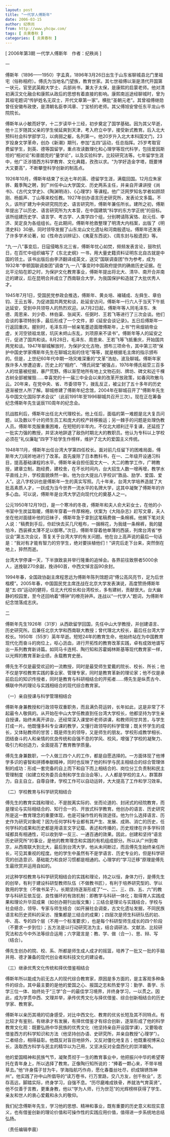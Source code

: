 ```yaml
---
layout: post
title: "一代学人傅斯年"
date: 2006-03-15
author: 纪秩尚
from: http://www.yhcqw.com/
tags: [ 炎黄春秋 ]
categories: [ 炎黄春秋 ]
---
```



[ 2006年第3期 一代学人傅斯年　作者：纪秩尚 ]

一


傅斯年（1896——1950）字孟真，1896年3月26日出生于山东省聊城县北门里祖宅（俗称相府）。傅氏为当地名门望族，教育世家。其七世祖傅以渐是清代开国第一状元，官至武英殿大学士、兵部尚书，兼太子太保，是康熙的启蒙老师。他对清初满汉文化融合和康熙从政后的思想有着直接的影响。康熙南巡途经聊城时，曾为其祖宅题词“传胪姓名无双士，开代文章第一家”。横批“圣朝元老”。其曾祖傅继勋曾任安徽布政使，是清朝名臣李鸿章、丁宝桢的老师。其父傅旭安曾任东平龙山书院院长。


傅斯年从小敏而好学，十二岁读毕十三经，初步奠定了国学基础。因为其父早逝，他十三岁随其父亲的学生侯延爽到天津，考入府立中学，接受新式教育。后入北大预科社会科学部学习，以病弱之躯，名列第一。他20岁升入北大本科国文门，23岁投身文学革命，创办《新潮》期刊，参加“五四”运动，任总指挥。25岁考取官费留学生，到英、德等国留学，重点攻读数理化和心理学等现代科学，包括爱因斯坦的“相对论”和普朗克的“量学论”，以及实验科学，比较研究法等。七年留学生涯中，他广泛涉猎西方科学教育、文化典籍，孜孜以求。“为学好造金字塔，既要博大又要高”，不断攀登科学创新的制高点。


1926年10月，傅斯年结束了长达七年的英、德留学生涯，满载回国。12月应朱家骅、戴季陶之聘，到广州任中山大学国文、历史两系主任，并亲自开课讲授《尚书》、《古代文学史》、《陶渊明诗》、《心理学》等课程。他广泛网罗知名学者如顾颉刚、杨振声、丁山等来校任教。1927年创办语言历史研究所，发表论文多篇。不久，该所扩建为中央研究院历史、语言研究所，傅斯年兼任所长。建所之初，傅斯年提出了以历史、语言研究所为大本营，在中国建筑“科学的东方学正统”的目标。该所组建历史学、语言学、考古学、人类学四个组，分别聘请陈寅恪、赵元任、李济、吴定良为各组组长。在此期间，傅斯年抢救整理了明清大内档案，出版了《明清史料》30册。同时领导发掘了山东龙山文化遗址和河南殷遗址。傅斯年还发表了许多学术论著，如《性命古训辨证》、《夷夏东西说》、《周东封与殷遗民》等。


“九·一八”事变后，日寇侵略东北三省，傅斯年忧心如焚，频频发表言论，鼓吹抗日，在百忙中组织编写了《东北史纲》一书，用大量史籍资料证明东北自古就是中国的领土。该书出版后由李济翻译成英文，送交“国联调查团”作为参考，成为1932年“李顿国联调查团”调查“九·一八”事变时中国政府提供的确凿历史证据。在北平沦陷在即之时，为保护文化教育事业，傅斯年提出将北大、清华、南开合并南迁的建议，后在昆明合并成立了西南联合大学，为我国保护和造就了大批优秀人才。


1945年7月1日，受国民党参政会推选，傅斯年、黄炎培、褚辅成、左舜生、章伯钧、王云五等，为促进国共两党和谈，赴延安访问，傅斯年一行六人于当天下午抵达延安，受到中共领导人的热烈欢迎。从7月2日起，傅斯年等人同毛泽东、朱德、周恩来、刘少奇、林伯渠、张闻天、任弼时、王若飞等进行了三次会谈。他们会谈的事项特别多，最后形成了一个文件，即《延安会谈记录》。五日后傅斯年一行返回重庆。握别时，毛泽东将一帧亲笔墨迹面赠傅斯年，上书“竹帛烟销帝业虚，关河空锁祖龙居，坑灰未烬山东乱，刘项原来不读书”。傅斯年等人的延安之行，促进了国共和谈。8月28日，毛泽东、周恩来、王若飞等飞抵重庆，开始国共两党和谈。1947年聊城解放时，为保护文化古物，颁布三项命令，其中第三项“保护中国史学家傅斯年先生在聊城北街的住宅”等等，就是根据毛主席的指示颁布的。但是，上世纪60年代中期一场灾难深重的“文革”浩劫，波及聊城。傅斯年家族许多人惨遭迫害，历史上的“相府”、“傅氏祠堂”被强占，1976年傅氏祖茔三百多人的坟墓被挖掘，暴尸荒野。傅以渐茔地所有地上文物石刻、牌坊、碑文和近千棵古树全部被摧毁……幸喜党的十一届三中全会以来的改革开放政策，如春风吹散乌云。20年来，在党中央、省、市委领导下，拨乱反正，被尘封了五十多年的历史逐渐被世人所了解。聊城修建了傅斯年纪念馆，2004年在聊城召开了“傅斯年先生与中国文化国际学术会议”（此前1991年至1996聊城共召开三次）。现在正在筹备纪念傅斯年先生诞辰110周年的纪念会。


抗战胜利后，傅斯年出任北大代理校长。他上任后，面临的第一难题是北大复员问题，以及数以千计的师生员工和庞大的校产转移搬运；另一棘手的问题是处理伪教人员。傅斯年克服重重困难，在短短的半年内，不仅北大顺利迁平复课，还延揽了一批实力强的教授，并坚决地辞退了敌伪时期北大的教职员。他认为专科以上学校必须在“礼仪廉耻”四字下给学生作榜样，维护了北大的爱国主义传统。


1948年11月，傅斯年出任台湾大学第四任校长。面对前几任留下的困难局面，傅斯年大刀阔斧地进行了改革。首先废除了日本教科书，在一、二年级开设通习科目，提高基础课程的水平。傅斯年亲自担任国文大一、大二的教学工作，广聘教授，建章立制，跑经费，建校舍，在不长时间内，台大招生人数一增再增，教学水平直线上升，学校面貌焕然一新。他为台大提出八字校训“敦品、励学、爱国、爱人”。这八字校训也是傅斯年一生的真实写照。几十年来，台湾大学培养造就了大批高素质人才，一跃成为当今世界一流水平的名牌大学，这其中凝聚了傅斯年的许多心血。可以说，傅斯年是台湾大学迈向现代化的奠基人之一。


公元1950年12月19日，是一个寒冷的冬夜，傅斯年和夫人俞大彩女士，在他的小书室中生炭盆取暖，傅斯年穿着一件厚棉袍，伏案为《大陆杂志》赶写文章，夫人坐在他对面缝补他的旧袜子，傅斯年急于拿到这笔稿费做一条棉裤。他搁下笔对夫人说：“稿费到手后，你赶快去买几尺粗布，一捆棉花，为我缝一条棉裤，我的腿怕冷，西装裤太薄不足以御寒。”次日，傅斯年穿着他单薄的西装，列席台湾省“参议会”第五次会议，答复关于台湾大学的有关问题。他在台上高声说的最后一句话是：“我对有才能有智力的穷学生，绝对要扶植他们！”讲完后走下台来，突然倒在地上，猝然而逝。

台湾大学停课一天，下半旗致哀并举行隆重的追悼会。各界前往致祭者5000余人，送挽联270余副，挽诗60首，中西文悼言函90余封。


1994年春，全国政协副主席程思远为傅斯年陈列馆题词“傅公高风亮节，足为后世楷模”。2005年春，中国国民党主席连战在北京大学发表演说，高度赞扬傅斯年是“五·四”运动的健将，任北大代校长和台湾校长，多有建树，贡献很大。台大幽静的校园里，至今还回响着“傅钟”的嘹亮钟声。连战以“一代学人”题词，为傅斯年纪念馆落成志庆。

二


傅斯年先生1926年（31岁）从西欧留学回国，先任中山大学教授，并创建语言、历史研究所。后兼任北京大学和西南联大教授；曾代理北大校长，最后任台湾大学校长。1950年（55岁）英年早逝。短短24年的教育生命，他始终站在为中国教育现代化而奋斗的岗位上，呕心沥血，进行开拓性的教育改革实践，卓有成效地谱写出一系列教育新诗篇。如同马卡连柯、陶行知和苏霍姆林斯基等现代教育家一样，以光辉的教育革新业绩，永载教育史册。


傅先生不仅是最受欢迎的一流教授，同时是最受师生爱戴的院长、校长、所长；他不仅是学校教育实践的事业家、管理专家，同时是教育革新的理论家；他不仅是承前启后的知识传授者，同时是教育与科研相结合的开拓者……傅先生是纵贯古今、横联中外的理论与实践相结合的现代综合教育家。

（一）亲自授课与科学管理相结合


傅斯年身兼教授和行政领导双重职务，而且满负荷运转，长年如此，这是非常了不起最令人敬佩的。从开始在中山大学任教直到任台湾大学校长，他都坚持为学生亲自授课，始终未离开讲台，还经常深入课堂听老师讲课，和教师同甘共苦，与学生打成一片。他既懂多科专业课的教学，又懂行政领导的科学管理；既关怀学生的成长，又体贴教师的甘苦；既是师生的领导，又是师生的朋友。学校形成教学相长、团结奋斗的人和亲情的优良传统和自强不息的学风、校风，增强了学校的凝聚力、吸引力和创造力，全面提高了教育教学质量。


傅先生身兼数职，一个人做三四个人的工作，都是自愿选择的。一方面体现了他博学多识的睿智和拼搏奉献精神，同时也反映了他的科学与民主相结合的综合管理体制的成功：形成一套完备的自上而下和自下而上相结合的、岗位分工负责制和民主管理制度（如建立校务委员会制和学生自治会等）。人人都是学校的主人，群策群力，自主自立，自尊自律，学校工作可以自动运转，大大提高了工作和学习效率。

（二）学校教育与科学研究相结合


傅先生的教育实践和理论，不是脱离实际的、坐而论道的、封闭式的经院教育，而是理论与实际相结合的、知行合一的、开放式科学教育。他创办的语言、历史研究所是这一教育理念的重要体现，也是可操作性的有效途径。他为什么选择语言、历史作为研究对象呢？因为任何学科专业都有其产生、发展、成熟、消亡的历史，任何学科的成果和历史都是用语言文字记载、表述和传播的，历史规律在许多学科领域都具有相通性，可以收到举一反三、一通百通的效果。因此，创建和坚持“语言历史研究所”的事业，是他的教育理念和实践的有机组成部分。所以从广州到南京，从西南联大到北大，最后到台湾大学，他从未间断过，而且傅先生始终亲任所长，可见其重视的程度。他的学生中虽然有不是学语言、历史专业的，但是科学研究的创造意识、基础能力和良好习惯都是相通的。心理学的“学习迁移”原理是傅先生最欣赏并运用自如的。


对这种学校教育与科学研究相结合的实践和理论，持之以恒，身体力行，是傅先生的创举，有利于建设科研型教师队伍（不做教书匠），有利于培养研究型的、学以致用的学生（不做书呆子）。长期坚持逐渐形成了“一、二、三、四、五、六”的教学与科研互依互促、良性循环的有效机制：即教学与科研一体化；取得育人实践成果和理论升华双成果（如创办期刊出版文集）；三结合是理论与实践结合，学校与社会结合，领导、专家与师生结合（如开展社会调查，古文化遗址发掘，不同民族语言和历史资料的采访、搜集都是三结合的成果）；四层次是师生科研队伍的初、中、高、专的四个层（不用一个标准要求），也是每个科研型师生成长的四个阶段（不要求一步到位）；五方法是以行动研究法为主，结合调研法、文献法、比较研究法和古今中外法等综合运用；六字箴言是：教、学、做（合一）、思、辩、写（结合）。

傅先生创办的院、校、系、所都是师生成人成才的摇篮，培养了一批又一批的手脑并用、德才兼备的现代创业者和科技文化的建设者。

（三）继承优秀文化传统和择优借鉴相结合


傅斯年所以能成为前无古人的现代综合教育家，原因是多方面的，是主客观多种条件的综合。其中最主要的是他的爱国之心、报国之志和热爱学习：勤学、善学、乐学三位一体、始终处于“三学”合一的最佳学习境界，并终身学习，一以贯之。因此，成为学贯中西、文理并举，承传优秀文化与择优借鉴、综合创新相结合的历史学家、教育家。


傅斯年以亲历其境的切身感受，对比中西文化、教育的优劣长短及其不同特点。有比较才有鉴别，有继承才有发展，有择优借鉴才有综合创新，逐渐形成了他的科学教育文化观：既要弘扬中华民族的优秀文化（他坚持亲自开设国学课），又要吸收借鉴西方的科学知识和方法（他坚持创办语、史研究所，并亲自教授“心理学”）。二者结合，相得益彰。他既反对盲目地排外，又反对僵化地复古；他既重视博采众长，汲取西方科学与民主的精华以为己用，又坚决反对全盘西化的崇洋媚外。


他的爱国精神和民族气节，凝聚贯彻于一生的教育事业中，他把振兴中华的希望寄托在青年身上，所以选择了教育。正像陶行知所说的：“捧着一颗心来，不带半根草去。”他“许身孺子甘为牛，学海指航巧作舟，愿化春蚕丝吐尽，织成锦锈饰神州”。他实践了孙中山所倡导的“读万卷书，行万里路，交八方友，创千秋业”，志存高远，脚踏实际，终身学习，自强不息。“历尽磨难成铁骨，养就浩气育英贤”。他不仅善于言教，更重身教，他以“学为人师，行为世范”的光辉榜样获得了学生、亲友和世人的衷心爱戴和永久的敬仰。

我们纪念傅斯年先生，学习他的思想、精神和事业，既有重要的历史意义和现实意义，也有借鉴创新的理论价值和可操作性的实践应用价值，值得进一步系统地总结弘扬。

（责任编辑李晨）



